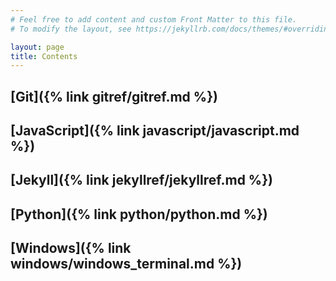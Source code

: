 ```yaml
---
# Feel free to add content and custom Front Matter to this file.
# To modify the layout, see https://jekyllrb.com/docs/themes/#overriding-theme-defaults

layout: page
title: Contents
---
```


[comment]: <> (TODO: Fix metadata around the site and see if you can update the styling to have a breadcrumb at the top.)

## [Git]({% link gitref/gitref.md %})
[comment]: <> (TODO: Move Javascript to programming languages catagory that fans out when you write your python reference)
## [JavaScript]({% link javascript/javascript.md %})
## [Jekyll]({% link jekyllref/jekyllref.md %})
## [Python]({% link python/python.md %})
## [Windows]({% link windows/windows_terminal.md %})